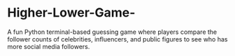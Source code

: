 # Higher-Lower-Game-
A fun Python terminal-based guessing game where players compare the follower counts of celebrities, influencers, and public figures to see who has more social media followers.
